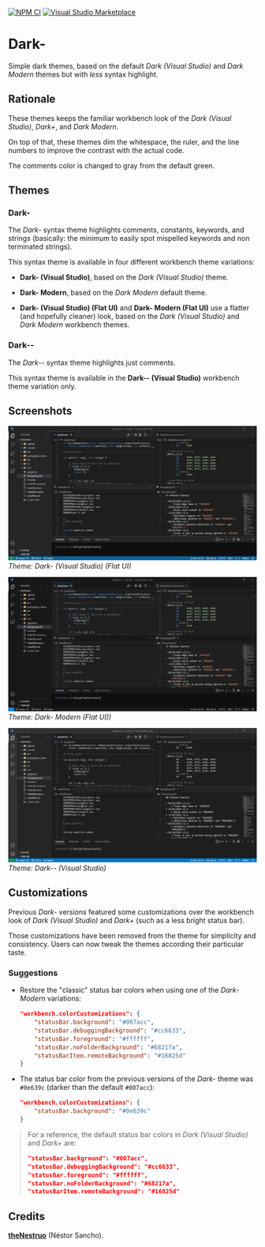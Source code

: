 
[![NPM CI](https://github.com/theNestruo/dark-minus-theme-vscode/workflows/NPM%20CI/badge.svg)](https://github.com/theNestruo/dark-minus-theme-vscode/actions)
[![Visual Studio Marketplace](https://vsmarketplacebadges.dev/version-short/theNestruo.dark-minus-theme.png)](https://marketplace.visualstudio.com/items?itemName=theNestruo.dark-minus-theme)

# Dark-

Simple dark themes, based on the default _Dark (Visual Studio)_ and _Dark Modern_ themes but with _less_ syntax highlight.

## Rationale

These themes keeps the familiar workbench look of the _Dark (Visual Studio)_, _Dark+_, and _Dark Modern_.

On top of that, these themes dim the whitespace, the ruler, and the line numbers to improve the contrast with the actual code.

The comments color is changed to gray from the default green.

## Themes

### Dark-

The _Dark-_ syntax theme highlights comments, constants, keywords, and strings (basically: the minimum to easily spot mispelled keywords and non terminated strings).

This syntax theme is available in four different workbench theme variations:

- **Dark- (Visual Studio)**, based on the _Dark (Visual Studio)_ theme.

- **Dark- Modern**, based on the _Dark Modern_ default theme.

- **Dark- (Visual Studio) (Flat UI)** and **Dark- Modern (Flat UI)** use a flatter (and hopefully cleaner) look, based on the _Dark (Visual Studio)_ and _Dark Modern_ workbench themes.

### Dark--

The _Dark--_ syntax theme highlights just comments.

This syntax theme is available in the **Dark-- (Visual Studio)** workbench theme variation only.

## Screenshots

![Dark- (Visual Studio) (Flat UI)](images/Dark-%20(Flat%20UI).screenshot.png)
<br>_Theme: Dark- (Visual Studio) (Flat UI)_

![Dark- Modern (Flat UI)](images/Dark-%20Modern%20(Flat%20UI).screenshot.png)
<br>_Theme: Dark- Modern (Flat UI))_

![Dark-- (Visual Studio)](images/Dark--.screenshot.png)
<br>_Theme: Dark-- (Visual Studio)_

## Customizations

Previous _Dark-_ versions featured some customizations over the workbench look of _Dark (Visual Studio)_ and _Dark+_ (such as a less bright status bar).

Those customizations have been removed from the theme for simplicity and consistency. Users can now tweak the themes according their particular taste.

### Suggestions

- Restore the "classic" status bar colors when using one of the _Dark- Modern_ variations:

	```json
	"workbench.colorCustomizations": {
		"statusBar.background": "#007acc",
		"statusBar.debuggingBackground": "#cc6633",
		"statusBar.foreground": "#ffffff",
		"statusBar.noFolderBackground": "#68217a",
		"statusBarItem.remoteBackground": "#16825d"
	}
	```

- The status bar color from the previous versions of the _Dark-_ theme was `#0e639c` (darker than the default `#007acc`):

	```json
	"workbench.colorCustomizations": {
		"statusBar.background": "#0e639c"
	}
	```

>	For a reference, the default status bar colors in _Dark (Visual Studio)_ and _Dark+_ are:
>
>	```json
>	"statusBar.background": "#007acc",
>	"statusBar.debuggingBackground": "#cc6633",
>	"statusBar.foreground": "#ffffff",
>	"statusBar.noFolderBackground": "#68217a",
>	"statusBarItem.remoteBackground": "#16825d"
>	```


## Credits

[**theNestruo**](https://github.com/theNestruo) (Néstor Sancho).

